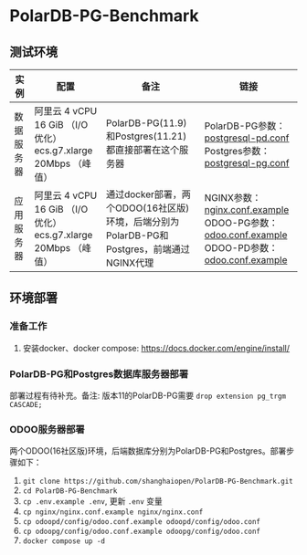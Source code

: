 # PolarDB-PG-Benchmark

## 测试环境
| 实例    | 配置                                                        | 备注                                                              | 链接                                                                                                                               |
|-------|-----------------------------------------------------------|-----------------------------------------------------------------|----------------------------------------------------------------------------------------------------------------------------------|
| 数据服务器 | 阿里云 4 vCPU 16 GiB （I/O优化）<br/>ecs.g7.xlarge   20Mbps （峰值） | PolarDB-PG(11.9)和Postgres(11.21)都直接部署在这个服务器                     | PolarDB-PG参数：[postgresql-pd.conf](odoopd%2Fpostgresql-pd.conf)<br/> Postgres参数：[postgresql-pg.conf](odoopg%2Fpostgresql-pg.conf) |
| 应用服务器 | 阿里云 4 vCPU 16 GiB （I/O优化）<br/>ecs.g7.xlarge   20Mbps （峰值） | 通过docker部署，两个ODOO(16社区版)环境，后端分别为PolarDB-PG和Postgres，前端通过NGINX代理 | NGINX参数：[nginx.conf.example](nginx%2Fnginx.conf.example)<br/> ODOO-PG参数：[odoo.conf.example](odoopg%2Fconfig%2Fodoo.conf.example)<br/> ODOO-PD参数：[odoo.conf.example](odoopd%2Fconfig%2Fodoo.conf.example) |




## 环境部署
### 准备工作
1. 安装docker、docker compose: https://docs.docker.com/engine/install/

### PolarDB-PG和Postgres数据库服务器部署
部署过程有待补充。备注: 版本11的PolarDB-PG需要 `drop extension pg_trgm CASCADE;` 

### ODOO服务器部署
两个ODOO(16社区版)环境，后端数据库分别为PolarDB-PG和Postgres。部署步骤如下：
1. `git clone https://github.com/shanghaiopen/PolarDB-PG-Benchmark.git`
2. `cd PolarDB-PG-Benchmark`
3. `cp .env.example .env`, 更新 `.env` 变量
4. `cp nginx/nginx.conf.example nginx/nginx.conf`
5. `cp odoopd/config/odoo.conf.example odoopd/config/odoo.conf`
6. `cp odoopg/config/odoo.conf.example odoopg/config/odoo.conf`
7. `docker compose up -d`



